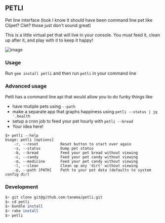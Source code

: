 PETLI
-----

Pet line interface (look I know it should have been command line pet like Clipet? Clet? those just don't sound great)

This is a little virtual pet that will live in your console. You must feed it, clean up after it, and play with it to keep it happy!

![image](https://user-images.githubusercontent.com/463193/127347754-a07f71a0-b8c4-4d73-a24f-0bf78fca22b9.png)

### Usage

Run `gem install petli` and then run `petli` in your command line

### Advanced usage

Petli has a command line api that would allow you to do funky things like
- have mutiple pets using `--path`
- make a separate app that graphs happiness using `petli --status | jq '.health`
- setup a cron job to feed your pet hourly with `petli --bread`
- Your idea here!

```
$> petli --help
Usage: petli [options]
    -r, --reset          Reset button to start over again
    -s, --status         Dump pet status
    -b, --bread          Feed your pet bread without viewing
    -c, --candy          Feed your pet candy without viewing
    -m, --medicine       Feed your pet candy without viewing
    -l, --clean          Clean up any 'dirt' without viewing
    -p, --path [PATH]    Path to your pet data (defaults to system config dir)
```

### Development

```bash
$> git clone git@github.com:tanema/petli.git
$> cd petli
$> bundle install
$> rake install
$> petli
```

